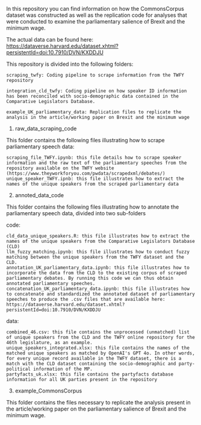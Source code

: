 In this repository you can find information on how the CommonsCorpus dataset was constructed as well as the replication code for analyses that were conducted to examine the parliamentary salience of Brexit and the minimum wage. 

The actual data can be found here: https://dataverse.harvard.edu/dataset.xhtml?persistentId=doi:10.7910/DVN/KXDDJU

This repository is divided into the following folders:

    scraping_twfy: Coding pipeline to scrape information from the TWFY repository

    integration_cld_twfy: Coding pipeline on how speaker ID information has been reconciled with socio-demographic data contained in the Comparative Legislators Database.

    example_UK_parliamentary_data: Replication files to replicate the analysis in the article/working paper on Brexit and the minimum wage

1. raw_data_scraping_code

This folder contains the following files illustrating how to scrape parliamentary speech data:

    scraping_file_TWFY.ipynb: this file details how to scrape speaker information and the raw text of the parliamentary speeches from the repository available on the TWFY website (https://www.theyworkforyou.com/pwdata/scrapedxml/debates/)
    unique_speaker_TWFY.ipnb: this file illustrates how to extract the names of the unique speakers from the scraped parliamentary data

2. annoted_data_code

This folder contains the following files illustrating how to annotate the parliamentary speech data, divided into two sub-folders

code:

    cld_data_unique_speakers.R: this file illustrates how to extract the names of the unique speakers from the Comparative Legislators Database (CLD)
    llm_fuzzy_matching.ipynb: this file illustrates how to conduct fuzzy matching between the unique speakers from the TWFY dataset and the CLD.
    annotation_UK_parliamentary_data.ipynb: this file illustrates how to incorporate the data from the CLD to the existing corpus of scraped parliamentary debates. By running this code we can thus obtain annotated parliamentary speeches.
    concatenation_UK_parliamentary_data.ipynb: this file illustrates how to concatenate and standardized the annotated dataset of parliamentary speeches to produce the .csv files that are available here: https://dataverse.harvard.edu/dataset.xhtml?persistentId=doi:10.7910/DVN/KXDDJU

data:

    combined_46.csv: this file contains the unprocessed (unmatched) list of unique speakers from the CLD and the TWFY online repository for the 46th legislature, as an example. 
    unique_speakers_integrated.xlsx: this file contains the names of the matched unique speakers as matched by OpenAI's GPT 4o. In other words, for every unique record available in the TWFY dataset, there is a match with the CLD dataset containing the socio-demographic and party-political information of the MP.
    partyfacts_uk.xlsx: this file contains the partyfacts database information for all UK parties present in the repository

3. example_CommonsCorpus

This folder contains the files necessary to replicate the analysis present in the article/working paper on the parliamentary salience of Brexit and the minimum wage. 